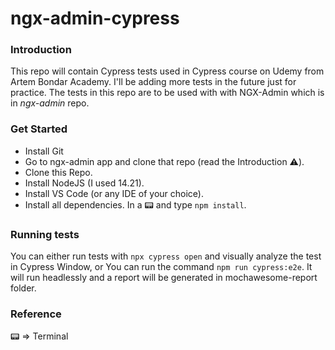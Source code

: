 # ngx-admin-cypress
### Introduction
This repo will contain Cypress tests used in Cypress course on Udemy from Artem Bondar Academy. I'll be adding more tests in the future just for practice.
The tests in this repo are to be used with with NGX-Admin which is in _ngx-admin_ repo. 

### Get Started
- Install Git
- Go to ngx-admin app and clone that repo (read the Introduction ⚠️).
- Clone this Repo.
- Install NodeJS (I used 14.21).
- Install VS Code (or any IDE of your choice).
- Install all dependencies. In a 📟 and type `npm install`.

### Running tests
You can either run tests with `npx cypress open` and visually analyze the test in Cypress Window, or
You can run the command `npm run cypress:e2e`. It will run headlessly and a report will be generated in mochawesome-report folder.


### Reference 
📟 => Terminal